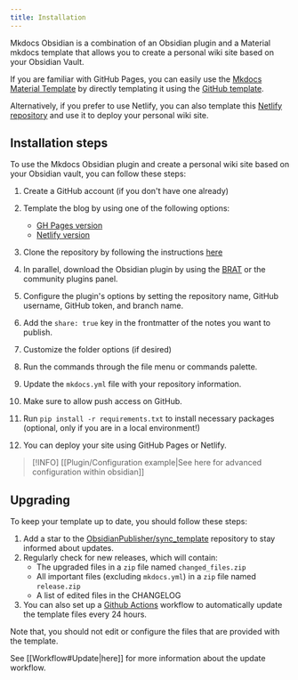 ```yaml
---
title: Installation
---
```


Mkdocs Obsidian is a combination of an Obsidian plugin and a Material mkdocs template that allows you to create a personal wiki site based on your Obsidian Vault.

If you are familiar with GitHub Pages, you can easily use the [Mkdocs Material Template](https://www.squidfunk.github.io/mkdocs-material/) by directly templating it using the [GitHub template](https://github.com/ObsidianPublisher/template-gh-pages/generate).

Alternatively, if you prefer to use Netlify, you can also template this [Netlify repository](https://github.com/ObsidianPublisher/template-netlify-vercel/generate) and use it to deploy your personal wiki site.

## Installation steps

To use the Mkdocs Obsidian plugin and create a personal wiki site based on your Obsidian vault, you can follow these steps:

1. Create a GitHub account (if you don't have one already)
2. Template the blog by using one of the following options:
	- [GH Pages version](https://github.com/ObsidianPublisher/template-gh-pages/generate)
	- [Netlify version](https://github.com/ObsidianPublisher/template-netlify-vercel/generate)

3. Clone the repository by following the instructions [here](https://docs.github.com/en/get-started/getting-started-with-git/about-remote-repositories)
4. In parallel, download the Obsidian plugin by using the [BRAT](https://github.com/TfTHacker/obsidian42-brat) or the community plugins panel.
5. Configure the plugin's options by setting the repository name, GitHub username, GitHub token, and branch name.
6. Add the `share: true` key in the frontmatter of the notes you want to publish.
7. Customize the folder options (if desired)
8. Run the commands through the file menu or commands palette.
9. Update the `mkdocs.yml` file with your repository information.
10. Make sure to allow push access on GitHub.
11. Run `pip install -r requirements.txt` to install necessary packages (optional, only if you are in a local environment!)
12. You can deploy your site using GitHub Pages or Netlify.

> [!INFO] [[Plugin/Configuration example|See here for advanced configuration within obsidian]]

## Upgrading

To keep your template up to date, you should follow these steps:
1. Add a star to the [ObsidianPublisher/sync_template](https://github.com/ObsidianPublisher/sync_template) repository to stay informed about updates.
2. Regularly check for new releases, which will contain:
    - The upgraded files in a `zip` file named `changed_files.zip`
    - All important files (excluding `mkdocs.yml`) in a `zip` file named `release.zip`
    - A list of edited files in the CHANGELOG
3. You can also set up a [Github Actions](https://github.com/features/actions) workflow to automatically update the template files every 24 hours.

Note that, you should not edit or configure the files that are provided with the template.

See [[Workflow#Update|here]] for more information about the update workflow.